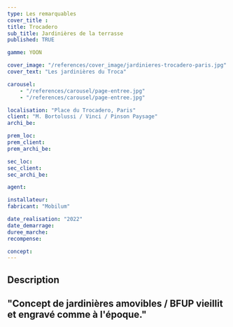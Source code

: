 ```yaml
---
type: Les remarquables
cover_title :
title: Trocadero
sub_title: Jardinières de la terrasse
published: TRUE

gamme: YOON

cover_image: "/references/cover_image/jardinieres-trocadero-paris.jpg"
cover_text: "Les jardinières du Troca"

carousel:
    - "/references/carousel/page-entree.jpg"
    - "/references/carousel/page-entree.jpg"

localisation: "Place du Trocadero, Paris"
client: "M. Bortolussi / Vinci / Pinson Paysage"
archi_be:

prem_loc:
prem_client:
prem_archi_be:

sec_loc:
sec_client:
sec_archi_be:

agent:

installateur:
fabricant: "Mobilum"

date_realisation: "2022"
date_demarrage:
duree_marche:
recompense:

concept:
---
```


## Description

## "Concept de jardinières amovibles / BFUP vieillit et engravé comme à l'époque."

